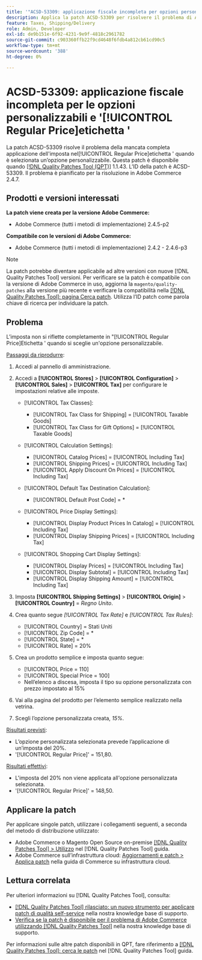 ```yaml
---
title: '"ACSD-53309: applicazione fiscale incompleta per opzioni personalizzabili e [!UICONTROL Regular Price] label'''
description: Applica la patch ACSD-53309 per risolvere il problema di Adobe Commerce in cui l’imposta non è completamente applicata nel "[!UICONTROL Regular Price]etichetta ' quando è selezionata un’opzione personalizzabile.
feature: Taxes, Shipping/Delivery
role: Admin, Developer
exl-id: de9b151e-6f92-4231-9e9f-4818c2961782
source-git-commit: c903360ffb22f9cd4648f6fdb4a812cb61cd90c5
workflow-type: tm+mt
source-wordcount: '388'
ht-degree: 0%

---
```


# ACSD-53309: applicazione fiscale incompleta per le opzioni personalizzabili e &#39;[!UICONTROL Regular Price]etichetta &#39;

La patch ACSD-53309 risolve il problema della mancata completa applicazione dell&#39;imposta nel[!UICONTROL Regular Price]etichetta &#39; quando è selezionata un’opzione personalizzabile. Questa patch è disponibile quando [[!DNL Quality Patches Tool (QPT)]](/help/announcements/adobe-commerce-announcements/magento-quality-patches-released-new-tool-to-self-serve-quality-patches.md) 1.1.43. L’ID della patch è ACSD-53309. Il problema è pianificato per la risoluzione in Adobe Commerce 2.4.7.

## Prodotti e versioni interessati

**La patch viene creata per la versione Adobe Commerce:**

* Adobe Commerce (tutti i metodi di implementazione) 2.4.5-p2

**Compatibile con le versioni di Adobe Commerce:**

* Adobe Commerce (tutti i metodi di implementazione) 2.4.2 - 2.4.6-p3

>[!NOTE]
>
>La patch potrebbe diventare applicabile ad altre versioni con nuove [!DNL Quality Patches Tool] versioni. Per verificare se la patch è compatibile con la versione di Adobe Commerce in uso, aggiorna la `magento/quality-patches` alla versione più recente e verificare la compatibilità nella [[!DNL Quality Patches Tool]: pagina Cerca patch](https://experienceleague.adobe.com/tools/commerce-quality-patches/index.html). Utilizza l’ID patch come parola chiave di ricerca per individuare la patch.

## Problema

L’imposta non si riflette completamente in &quot;[!UICONTROL Regular Price]Etichetta &#39; quando si sceglie un&#39;opzione personalizzabile.

<u>Passaggi da riprodurre</u>:

1. Accedi al pannello di amministrazione.
1. Accedi a **[!UICONTROL Stores]** > **[!UICONTROL Configuration]** > **[!UICONTROL Sales]** > **[!UICONTROL Tax]** per configurare le impostazioni relative alle imposte.

   * [!UICONTROL Tax Classes]:

      * [!UICONTROL Tax Class for Shipping] = [!UICONTROL Taxable Goods]
      * [!UICONTROL Tax Class for Gift Options] = [!UICONTROL Taxable Goods]

   * [!UICONTROL Calculation Settings]:

      * [!UICONTROL Catalog Prices] = [!UICONTROL Including Tax]
      * [!UICONTROL Shipping Prices] = [!UICONTROL Including Tax]
      * [!UICONTROL Apply Discount On Prices] = [!UICONTROL Including Tax]

   * [!UICONTROL Default Tax Destination Calculation]:

      * [!UICONTROL Default Post Code] = *

   * [!UICONTROL Price Display Settings]:

      * [!UICONTROL Display Product Prices In Catalog] = [!UICONTROL Including Tax]
      * [!UICONTROL Display Shipping Prices] = [!UICONTROL Including Tax]

   * [!UICONTROL Shopping Cart Display Settings]:

      * [!UICONTROL Display Prices] = [!UICONTROL Including Tax]
      * [!UICONTROL Display Subtotal] = [!UICONTROL Including Tax]
      * [!UICONTROL Display Shipping Amount] = [!UICONTROL Including Tax]

1. Imposta **[!UICONTROL Shipping Settings]** > **[!UICONTROL Origin]** > **[!UICONTROL Country]** = *Regno Unito*.

1. Crea quanto segue *[!UICONTROL Tax Rate]* e *[!UICONTROL Tax Rules]*:

   * [!UICONTROL Country] = Stati Uniti
   * [!UICONTROL Zip Code] = *
   * [!UICONTROL State] = *
   * [!UICONTROL Rate] = 20%
1. Crea un prodotto semplice e imposta quanto segue:
   * [!UICONTROL Price = 110]
   * [!UICONTROL Special Price = 100]
   * Nell’elenco a discesa, imposta il tipo su opzione personalizzata con prezzo impostato al 15%
1. Vai alla pagina del prodotto per l’elemento semplice realizzato nella vetrina.
1. Scegli l’opzione personalizzata creata, *15%*.

<u>Risultati previsti</u>:

* L’opzione personalizzata selezionata prevede l’applicazione di un’imposta del 20%.
* &#39;[!UICONTROL Regular Price]&#39; = 151,80.

<u>Risultati effettivi</u>:

* L&#39;imposta del 20% non viene applicata all&#39;opzione personalizzata selezionata.
* &#39;[!UICONTROL Regular Price]&#39; = 148,50.

## Applicare la patch

Per applicare singole patch, utilizzare i collegamenti seguenti, a seconda del metodo di distribuzione utilizzato:

* Adobe Commerce o Magento Open Source on-premise [[!DNL Quality Patches Tool] > Utilizzo](https://experienceleague.adobe.com/docs/commerce-operations/tools/quality-patches-tool/usage.html) nel [!DNL Quality Patches Tool] guida.
* Adobe Commerce sull’infrastruttura cloud: [Aggiornamenti e patch > Applica patch](https://experienceleague.adobe.com/docs/commerce-cloud-service/user-guide/develop/upgrade/apply-patches.html) nella guida di Commerce su infrastruttura cloud.

## Lettura correlata

Per ulteriori informazioni su [!DNL Quality Patches Tool], consulta:

* [[!DNL Quality Patches Tool] rilasciato: un nuovo strumento per applicare patch di qualità self-service](/help/announcements/adobe-commerce-announcements/magento-quality-patches-released-new-tool-to-self-serve-quality-patches.md) nella nostra knowledge base di supporto.
* [Verifica se la patch è disponibile per il problema di Adobe Commerce utilizzando [!DNL Quality Patches Tool]](/help/support-tools/patches-available-in-qpt-tool/check-patch-for-magento-issue-with-magento-quality-patches.md) nella nostra knowledge base di supporto.

Per informazioni sulle altre patch disponibili in QPT, fare riferimento a [[!DNL Quality Patches Tool]: cerca le patch](https://experienceleague.adobe.com/tools/commerce-quality-patches/index.html) nel [!DNL Quality Patches Tool] guida.
